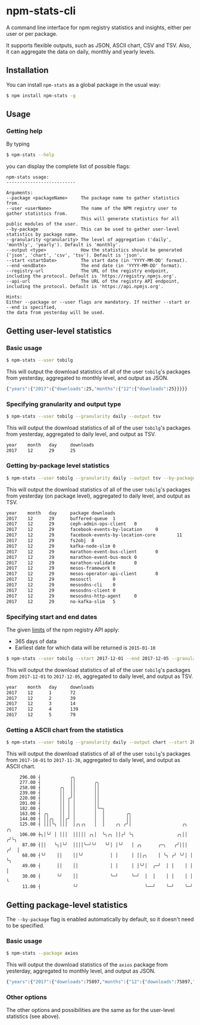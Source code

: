 # npm-stats-cli
A command line interface for npm registry statistics and insights, either per user or per package. 

It supports flexible outputs, such as JSON, ASCII chart, CSV and TSV. Also, it can aggregate the data on daily, monthly and yearly levels. 

## Installation

You can install `npm-stats` as a global package in the usual way:

```bash
$ npm install npm-stats -g
```

## Usage

### Getting help

By typing 

```bash
$ npm-stats --help
```

you can display the complete list of possible flags:

```text
npm-stats usage:
--------------------------
 
Arguments:
--package <packageName>     The package name to gather statistics from.
--user <userName>           The name of the NPM registry user to gather statistics from.
                            This will generate statistics for all public modules of the user.
--by-package                This can be used to gather user-level statistics by package name.
--granularity <granularity> The level of aggregation ('daily', 'monthly', 'yearly'). Default is 'monthly'.
--output <type>             How the statistics should be generated ('json', 'chart', 'csv', 'tsv'). Default is 'json'.
--start <startDate>         The start date (in 'YYYY-MM-DD' format).
--end <endDate>             The end date (in 'YYYY-MM-DD' format).
--registry-url              The URL of the registry endpoint, including the protocol. Default is 'https://registry.npmjs.org'.
--api-url                   The URL of the registry API endpoint, including the protocol. Default is 'https://api.npmjs.org'.
 
Hints:
Either --package or --user flags are mandatory. If neither --start or --end is specified,
the data from yesterday will be used.
```

## Getting user-level statistics

### Basic usage

```bash
$ npm-stats --user tobilg
```

This will output the download statistics of all of the user `tobilg`'s packages from yesterday, aggregated to monthly level, and output as JSON.

```bash
{"years":{"2017":{"downloads":25,"months":{"12":{"downloads":25}}}}}
```

### Specifying granularity and output type

```bash
$ npm-stats --user tobilg --granularity daily --output tsv
```

This will output the download statistics of all of the user `tobilg`'s packages from yesterday, aggregated to daily level, and output as TSV.

```bash
year    month   day     downloads
2017    12      29      25
```

### Getting by-package level statistics

```bash
$ npm-stats --user tobilg --granularity daily --output tsv --by-package
```

This will output the download statistics of all of the user `tobilg`'s packages from yesterday (on package level), aggregated to daily level, and output as TSV.

```bash
year    month   day     package downloads
2017    12      29      buffered-queue  1
2017    12      29      ceph-admin-ops-client   0
2017    12      29      facebook-events-by-location     0
2017    12      29      facebook-events-by-location-core        11
2017    12      29      fs2obj  8
2017    12      29      kafka-node-slim 0
2017    12      29      marathon-event-bus-client       0
2017    12      29      marathon-event-bus-mock 0
2017    12      29      marathon-validate       0
2017    12      29      mesos-framework 0
2017    12      29      mesos-operator-api-client       0
2017    12      29      mesosctl        0
2017    12      29      mesosdns-cli    0
2017    12      29      mesosdns-client 0
2017    12      29      mesosdns-http-agent     0
2017    12      29      no-kafka-slim   5
```

### Specifying start and end dates

The given [limits](https://github.com/npm/registry/blob/master/docs/download-counts.md#limits) of the npm registry API apply:

* 365 days of data
* Earliest date for which data will be returned is `2015-01-10`

```bash
$ npm-stats --user tobilg --start 2017-12-01 --end 2017-12-05 --granularity daily --output tsv
```

This will output the download statistics of all of the user `tobilg`'s packages from `2017-12-01` to `2017-12-05`, aggregated to daily level, and output as TSV.

```bash
year    month   day     downloads
2017    12      1       72
2017    12      2       39
2017    12      3       14
2017    12      4       139
2017    12      5       79
```

### Getting a ASCII chart from the statistics

```bash
$ npm-stats --user tobilg --granularity daily --output chart --start 2017-10-01 --end 2017-11-30
```

This will output the download statistics of all of the user `tobilg`'s packages from `2017-10-01` to `2017-11-30`, aggregated to daily level, and output as ASCII chart.

```text
     296.00 ┤           ╭╮                                                  
     277.00 ┤           ││       ╭╮                                         
     258.00 ┤       ╭╮  ││       ││                                         
     239.00 ┤       ││  ││       ││                                         
     220.00 ┤       ││ ╭╯│       ││                                         
     201.00 ┤       ││ │ │       ││                                         
     182.00 ┤       ││ │ │       │╰─╮                                       
     163.00 ┤ ╭╮    ││ │ │       │  │        ╭╮                             
     144.00 ┤ ││╭╮  ││╭╯ │       │  │        ││                             
     125.00 ┤ │││╰╮ │││  │╭╮╭╮   │  │    ╭╮ ╭╯│                   ╭╮   ╭╮   
     106.00 ┼╮│╰╯ │ │││  │││││ ╭╮│  ╰╮╭╮ ││╭╯ ╰╮                ╭╮││  ╭╯╰╮  
      87.00 ┤││   ╰╮│╰╯  ││││╰─╯╰╯   ╰╯│ │╰╯   │ ╭╮      ╭─╮   ╭╯│││ ╭╯  │  
      68.00 ┤╰╯    ││    ││╰╯          │ │     │ ││╭╮    │ ╰╮ ╭╯ ╰╯│ │   ╰╮ 
      49.00 ┤      ││    ││            │ │     │ │╰╯│  ╭─╯  │ │    │ │    │ 
      30.00 ┤      ╰╯    ││            ╰─╯     ╰─╯  │  │    │ │    │ │    ╰ 
      11.00 ┤            ╰╯                         ╰──╯    ╰─╯    ╰─╯      
```

## Getting package-level statistics

The `--by-package` flag is enabled automatically by default, so it doesn't need to be specified.

### Basic usage

```bash
$ npm-stats --package axios
```

This will output the download statistics of the `axios` package from yesterday, aggregated to monthly level, and output as JSON.

```bash
{"years":{"2017":{"downloads":75897,"months":{"12":{"downloads":75897,"packages":{"axios":{"downloads":75897}}}}}}}
```

### Other options

The other options and possibilities are the same as for the user-level statistics (see above).
